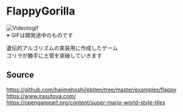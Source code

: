 # FlappyGorilla

![Videotogif](https://user-images.githubusercontent.com/34295276/112307834-c5915400-8ce4-11eb-983a-8061a976faeb.gif)  
※ GIFは開発途中のものです

遺伝的アルゴリズムの実装用に作成したゲーム  
ゴリラが勝手に土管を突破していきます


## Source
https://github.com/hajimehoshi/ebiten/tree/master/examples/flappy  
https://www.irasutoya.com/  
https://opengameart.org/content/super-mario-world-style-tiles
